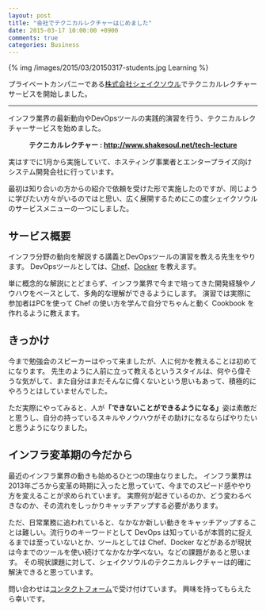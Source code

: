 ```yaml
---
layout: post
title: "会社でテクニカルレクチャーはじめました"
date: 2015-03-17 10:00:00 +0900
comments: true
categories: Business
---
```

{% img /images/2015/03/20150317-students.jpg Learning %}

プライベートカンパニーである[株式会社シェイクソウル](http://www.shakesoul.net)でテクニカルレクチャーサービスを開始しました。

----

インフラ業界の最新動向やDevOpsツールの実践的演習を行う、テクニカルレクチャーサービスを始めました。
<p style="text-align: center;"><strong>テクニカルレクチャー : <a href="http://www.shakesoul.net/tech-lecture">http://www.shakesoul.net/tech-lecture</a></strong></p>

実はすでに1月から実施していて、ホスティング事業者とエンタープライズ向けシステム開発会社に行っています。

最初は知り合いの方からの紹介で依頼を受けた形で実施したのですが、同じように学びたい方々がいるのではと思い、広く展開するためにこの度シェイクソウルのサービスメニューの一つにしました。

<h2>サービス概要</h2>
インフラ分野の動向を解説する講義とDevOpsツールの演習を教える先生をやります。
DevOpsツールとしては、<a href="http://chef.io" target="_blank">Chef</a>、<a href="http://docker.com" target="_blank">Docker</a> を教えます。

単に概念的な解説にとどまらず、インフラ業界で今まで培ってきた開発経験やノウハウをベースとして、多角的な理解ができるようにします。
演習では実際に参加者はPCを使って Chef の使い方を学んで自分でちゃんと動く Cookbook を作れるように教えます。

<h2>きっかけ</h2>

今まで勉強会のスピーカーはやって来ましたが、人に何かを教えることは初めてになります。
先生のように人前に立って教えるというスタイルは、何やら偉そうな気がして、また自分はまだそんなに偉くないという思いもあって、積極的にやろうとはしていませんでした。

ただ実際にやってみると、人が<strong>「できないことができるようになる」</strong>姿は素敵だと思うし、自分の持っているスキルやノウハウがその助けになるならばやりたいと思うようになりました。

<h2>インフラ変革期の今だから</h2>

最近のインフラ業界の動きも始めるひとつの理由なりました。
インフラ業界は2013年ごろから変革の時期に入ったと思っていて、今までのスピード感ややり方を変えることが求められています。
実際何が起きているのか、どう変わるべきなのか、その流れをしっかりキャッチアップする必要があります。

ただ、日常業務に追われていると、なかなか新しい動きをキャッチアップすることは難しい。流行りのキーワードとして DevOps は知っているが本質的に捉えるまでは至っていないとか、ツールとしては Chef、Docker などがあるが現状は今までのツールを使い続けてなかなか学べない。などの課題があると思います。
その現状課題に対して、シェイクソウルのテクニカルレクチャーは的確に解決できると思っています。

問い合わせは<a href="http://www.shakesoul.net/#contact">コンタクトフォーム</a>で受け付けています。
興味を持ってもらえたら幸いです。